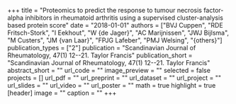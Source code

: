 +++
title = "Proteomics to predict the response to tumour necrosis factor-alpha inhibitors in rheumatoid arthritis using a supervised cluster-analysis based protein score"
date = "2018-01-01"
authors = ["BVJ Cuppen", "RDE Fritsch-Stork", "I Eekhout", "W {de Jager}", "AC Marijnissen", "JWJ Bijlsma", "M Custers", "JM {van Laar}", "FPJG Lafeber", "PMJ Welsing", "{others}"]
publication_types = ["2"]
publication = "Scandinavian Journal of Rheumatology, 47(1) 12--21. Taylor Francis"
publication_short = "Scandinavian Journal of Rheumatology, 47(1) 12--21. Taylor Francis"
abstract_short = ""
url_code = ""
image_preview = ""
selected = false
projects = []
url_pdf = ""
url_preprint = ""
url_dataset = ""
url_project = ""
url_slides = ""
url_video = ""
url_poster = ""
math = true
highlight = true
[header]
image = ""
caption = ""
+++
